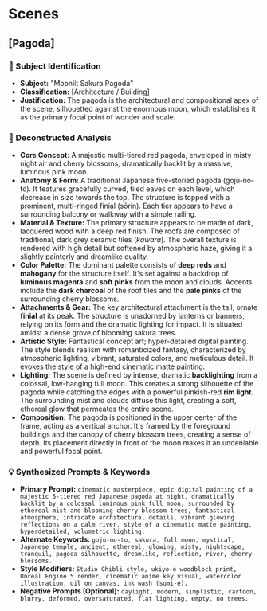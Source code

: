 # Scenes

## [Pagoda]

### 🎯 Subject Identification
* **Subject:** "Moonlit Sakura Pagoda"
* **Classification:** [Architecture / Building]
* **Justification:** The pagoda is the architectural and compositional apex of the scene, silhouetted against the enormous moon, which establishes it as the primary focal point of wonder and scale.

### 🔬 Deconstructed Analysis
* **Core Concept:** A majestic multi-tiered red pagoda, enveloped in misty night air and cherry blossoms, dramatically backlit by a massive, luminous pink moon.
* **Anatomy & Form:** A traditional Japanese five-storied pagoda (gojū-no-tō). It features gracefully curved, tiled eaves on each level, which decrease in size towards the top. The structure is topped with a prominent, multi-ringed finial (sōrin). Each tier appears to have a surrounding balcony or walkway with a simple railing.
* **Material & Texture:** The primary structure appears to be made of dark, lacquered wood with a deep red finish. The roofs are composed of traditional, dark grey ceramic tiles (*kawara*). The overall texture is rendered with high detail but softened by atmospheric haze, giving it a slightly painterly and dreamlike quality.
* **Color Palette:** The dominant palette consists of **deep reds** and **mahogany** for the structure itself. It's set against a backdrop of **luminous magenta** and **soft pinks** from the moon and clouds. Accents include the **dark charcoal** of the roof tiles and the **pale pinks** of the surrounding cherry blossoms.
* **Attachments & Gear:** The key architectural attachment is the tall, ornate **finial** at its peak. The structure is unadorned by lanterns or banners, relying on its form and the dramatic lighting for impact. It is situated amidst a dense grove of blooming sakura trees.
* **Artistic Style:** Fantastical concept art; hyper-detailed digital painting. The style blends realism with romanticized fantasy, characterized by atmospheric lighting, vibrant, saturated colors, and meticulous detail. It evokes the style of a high-end cinematic matte painting.
* **Lighting:** The scene is defined by intense, dramatic **backlighting** from a colossal, low-hanging full moon. This creates a strong silhouette of the pagoda while catching the edges with a powerful pinkish-red **rim light**. The surrounding mist and clouds diffuse this light, creating a soft, ethereal glow that permeates the entire scene.
* **Composition:** The pagoda is positioned in the upper center of the frame, acting as a vertical anchor. It's framed by the foreground buildings and the canopy of cherry blossom trees, creating a sense of depth. Its placement directly in front of the moon makes it an undeniable and powerful focal point.

### 💡 Synthesized Prompts & Keywords
* **Primary Prompt:** `cinematic masterpiece, epic digital painting of a majestic 5-tiered red Japanese pagoda at night, dramatically backlit by a colossal luminous pink full moon, surrounded by ethereal mist and blooming cherry blossom trees, fantastical atmosphere, intricate architectural details, vibrant glowing reflections on a calm river, style of a cinematic matte painting, hyperdetailed, volumetric lighting.`
* **Alternate Keywords:** `goju-no-to, sakura, full moon, mystical, Japanese temple, ancient, ethereal, glowing, misty, nightscape, tranquil, pagoda silhouette, dreamlike, reflection, river, cherry blossoms.`
* **Style Modifiers:** `Studio Ghibli style, ukiyo-e woodblock print, Unreal Engine 5 render, cinematic anime key visual, watercolor illustration, oil on canvas, ink wash (sumi-e).`
* **Negative Prompts (Optional):** `daylight, modern, simplistic, cartoon, blurry, deformed, oversaturated, flat lighting, empty, no trees.`